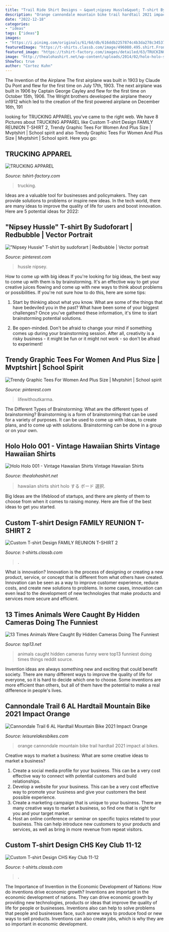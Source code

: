 ```yaml
---
title: "Trail Ride Shirt Designs ~ &quot;nipsey Hussle&quot; T-shirt By Sudoforart"
description: "Orange cannondale mountain bike trail hardtail 2021 impact al bikes"
date: "2022-12-18"
categories:
- "ideas"
tags: ["ideas"]
images:
- "https://i.pinimg.com/originals/61/6d/db/616ddb2257874c4b3da278c345372da8.jpg"
featuredImage: "https://t-shirts.classb.com/image/496080.495.shirt.Front.jpg?1319624328"
featured_image: "https://tshirt-factory.com/images/detailed/63/TRUCKING-APPAREL-261275656.png"
image: "http://thealohashirt.net/wp-content/uploads/2014/02/holo-holo-shirt-001-full.jpg"
ShowToc: true
author: "Cortez Kuhn"
---
```



The Invention of the Airplane
The first airplane was built in 1903 by Claude Du Pont and flew for the first time on July 17th, 1903. The next airplane was built in 1906 by Captain George Cayley and flew for the first time on October 15th, 1906. The Wright brothers developed the airplane theory in1912 which led to the creation of the first powered airplane on December 16th, 191
	

		
looking for TRUCKING APPAREL you've came to the right web. We have 8 Pictures about TRUCKING APPAREL like Custom T-shirt Design FAMILY REUNION T-SHIRT 2, Trendy Graphic Tees For Women And Plus Size | Mvptshirt | School spirit and also Trendy Graphic Tees For Women And Plus Size | Mvptshirt | School spirit. Here you go:
		
    
## TRUCKING APPAREL

<img loading=lazy src="https://tshirt-factory.com/images/detailed/63/TRUCKING-APPAREL-261275656.png" onerror="this.onerror=null;this.src='https://tse2.mm.bing.net/th?id=OIP.cGJ0r5v1Rctu7c3Nhu7LAwHaHa&amp;pid=15.1';" alt="TRUCKING APPAREL">

_Source: tshirt-factory.com_

>trucking. 

	

Ideas are a valuable tool for businesses and policymakers. They can provide solutions to problems or inspire new ideas. In the tech world, there are many ideas to improve the quality of life for users and boost innovation. Here are 5 potential ideas for 2022: 

    
## &quot;Nipsey Hussle&quot; T-shirt By Sudoforart | Redbubble | Vector Portrait

<img loading=lazy src="https://i.pinimg.com/736x/c4/55/a5/c455a5796f02a564450b5046a990c777.jpg" onerror="this.onerror=null;this.src='https://tse4.mm.bing.net/th?id=OIP.257U9Q0HUxnbFpu89Ygi3wHaJ3&amp;pid=15.1';" alt="&quot;Nipsey Hussle&quot; T-shirt by sudoforart | Redbubble | Vector portrait">

_Source: pinterest.com_

>hussle nipsey. 

	

How to come up with big ideas
If you're looking for big ideas, the best way to come up with them is by brainstorming. It's an effective way to get your creative juices flowing and come up with new ways to think about problems or possibilities. If you're not sure how to do this, here are some tips:
1. Start by thinking about what you know. What are some of the things that have bedeviled you in the past? What have been some of your biggest challenges? Once you've gathered these information, it's time to start brainstorming potential solutions.

2. Be open-minded. Don't be afraid to change your mind if something comes up during your brainstorming session. After all, creativity is a risky business - it might be fun or it might not work - so don't be afraid to experiment!


    
## Trendy Graphic Tees For Women And Plus Size | Mvptshirt | School Spirit

<img loading=lazy src="https://i.pinimg.com/originals/61/6d/db/616ddb2257874c4b3da278c345372da8.jpg" onerror="this.onerror=null;this.src='https://tse3.mm.bing.net/th?id=OIP.PaZJJg60ShUn_QjEWBBoSwHaLF&amp;pid=15.1';" alt="Trendy Graphic Tees For Women And Plus Size | Mvptshirt | School spirit">

_Source: pinterest.com_

>lifewithoutkarma. 

	

The Different Types of Brainstorming: What are the different types of brainstorming?
Brainstorming is a form of brainstorming that can be used for a variety of purposes. It can be used to come up with ideas, to create plans, and to come up with solutions. Brainstorming can be done in a group or on your own.

    
## Holo Holo 001 - Vintage Hawaiian Shirts Vintage Hawaiian Shirts

<img loading=lazy src="http://thealohashirt.net/wp-content/uploads/2014/02/holo-holo-shirt-001-full.jpg" onerror="this.onerror=null;this.src='https://tse1.mm.bing.net/th?id=OIP.QtIZuetIDxwnM7_OuTw8MgHaGR&amp;pid=15.1';" alt="Holo Holo 001 - Vintage Hawaiian Shirts Vintage Hawaiian Shirts">

_Source: thealohashirt.net_

>hawaiian shirts shirt holo する ボード 選択. 

	

Big Ideas are the lifeblood of startups, and there are plenty of them to choose from when it comes to raising money. Here are five of the best ideas to get you started.

    
## Custom T-shirt Design FAMILY REUNION T-SHIRT 2

<img loading=lazy src="https://t-shirts.classb.com/image/377567.495.shirt.Front.jpg?1309136939" onerror="this.onerror=null;this.src='https://tse4.mm.bing.net/th?id=OIP.ddjR-PU-rvqv9Yqi0A6d9QHaG3&amp;pid=15.1';" alt="Custom T-shirt Design FAMILY REUNION T-SHIRT 2">

_Source: t-shirts.classb.com_

>. 

	

What is innovation?
Innovation is the process of designing or creating a new product, service, or concept that is different from what others have created. Innovation can be seen as a way to improve customer experience, reduce costs, and create new solutions to problems. In some cases, innovation can even lead to the development of new technologies that make products and services more secure and efficient.

    
## 13 Times Animals Were Caught By Hidden Cameras Doing The Funniest

<img loading=lazy src="http://www.top13.net/wp-content/uploads/2017/10/animals-caught-hidden-cameras-10.jpg" onerror="this.onerror=null;this.src='https://tse1.mm.bing.net/th?id=OIP.J_DnYXWj9GV9nVqLa3-UYAHaEy&amp;pid=15.1';" alt="13 Times Animals Were Caught By Hidden Cameras Doing The Funniest">

_Source: top13.net_

>animals caught hidden cameras funny were top13 funniest doing times things reddit source. 

	

Invention ideas are always something new and exciting that could benefit society. There are many different ways to improve the quality of life for everyone, so it is hard to decide which one to choose. Some inventions are more efficient than others, but all of them have the potential to make a real difference in people's lives.

    
## Cannondale Trail 6 AL Hardtail Mountain Bike 2021 Impact Orange

<img loading=lazy src="https://www.leisurelakesbikes.com/images/CANNONDALE_TRAIL_6_Impact_Orange_2021_HARDTAIL_Front_Angle.png" onerror="this.onerror=null;this.src='https://tse3.mm.bing.net/th?id=OIP.WXFcIyUwrfNBm20o-GBHTgHaGy&amp;pid=15.1';" alt="Cannondale Trail 6 AL Hardtail Mountain Bike 2021 Impact Orange">

_Source: leisurelakesbikes.com_

>orange cannondale mountain bike trail hardtail 2021 impact al bikes. 

	

Creative ways to market a business: What are some creative ideas to market a business?
1. Create a social media profile for your business. This can be a very cost effective way to connect with potential customers and build relationships.
2. Develop a website for your business. This can be a very cost effective way to promote your business and give your customers the best possible experience.
3. Create a marketing campaign that is unique to your business. There are many creative ways to market a business, so find one that is right for you and your target market.
4. Host an online conference or seminar on specific topics related to your business. This can help introduce new customers to your products and services, as well as bring in more revenue from repeat visitors.

    
## Custom T-shirt Design CHS Key Club 11-12

<img loading=lazy src="https://t-shirts.classb.com/image/496080.495.shirt.Front.jpg?1319624328" onerror="this.onerror=null;this.src='https://tse4.mm.bing.net/th?id=OIP.1YrDvI_ytVMrVa8WB0RE7gHaG3&amp;pid=15.1';" alt="Custom T-shirt Design CHS Key Club 11-12">

_Source: t-shirts.classb.com_

>. 

	

The Importance of Invention in the Economic Development of Nations: How do inventions drive economic growth?
Inventions are important in the economic development of nations. They can drive economic growth by providing new technologies, products or ideas that improve the quality of life for people or businesses. Inventions also can help to solve problems that people and businesses face, such asnew ways to produce food or new ways to sell products. Inventions can also create jobs, which is why they are so important in economic development.

